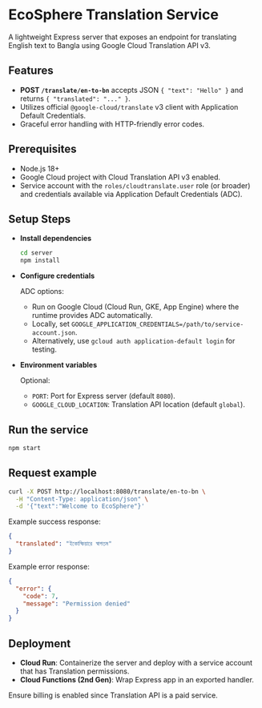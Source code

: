 # EcoSphere Translation Service

A lightweight Express server that exposes an endpoint for translating English text to Bangla using Google Cloud Translation API v3.

## Features

- **POST `/translate/en-to-bn`** accepts JSON `{ "text": "Hello" }` and returns `{ "translated": "..." }`.
- Utilizes official `@google-cloud/translate` v3 client with Application Default Credentials.
- Graceful error handling with HTTP-friendly error codes.

## Prerequisites

- Node.js 18+
- Google Cloud project with Cloud Translation API v3 enabled.
- Service account with the `roles/cloudtranslate.user` role (or broader) and credentials available via Application Default Credentials (ADC).

## Setup Steps

- **Install dependencies**

  ```bash
  cd server
  npm install
  ```

- **Configure credentials**

  ADC options:

  - Run on Google Cloud (Cloud Run, GKE, App Engine) where the runtime provides ADC automatically.
  - Locally, set `GOOGLE_APPLICATION_CREDENTIALS=/path/to/service-account.json`.
  - Alternatively, use `gcloud auth application-default login` for testing.

- **Environment variables**

  Optional:

  - `PORT`: Port for Express server (default `8080`).
  - `GOOGLE_CLOUD_LOCATION`: Translation API location (default `global`).

## Run the service

```bash
npm start
```

## Request example

```bash
curl -X POST http://localhost:8080/translate/en-to-bn \
  -H "Content-Type: application/json" \
  -d '{"text":"Welcome to EcoSphere"}'
```

Example success response:

```json
{
  "translated": "ইকোস্ফিয়ারে স্বাগতম"
}
```

Example error response:

```json
{
  "error": {
    "code": 7,
    "message": "Permission denied"
  }
}
```

## Deployment

- **Cloud Run**: Containerize the server and deploy with a service account that has Translation permissions.
- **Cloud Functions (2nd Gen)**: Wrap Express app in an exported handler.

Ensure billing is enabled since Translation API is a paid service.
